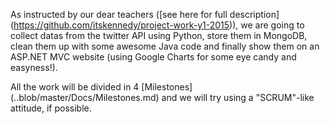 As instructed by our dear teachers ([see here for full description] (https://github.com/itskennedy/project-work-y1-2015)), we are going to collect datas from the twitter API using Python, store them in MongoDB, clean them up with some awesome Java code and finally show them on an ASP.NET MVC website (using Google Charts for some eye candy and easyness!).


All the work will be divided in 4 [Milestones] (..blob/master/Docs/Milestones.md) and we will try using a "SCRUM"-like attitude, if possible.

